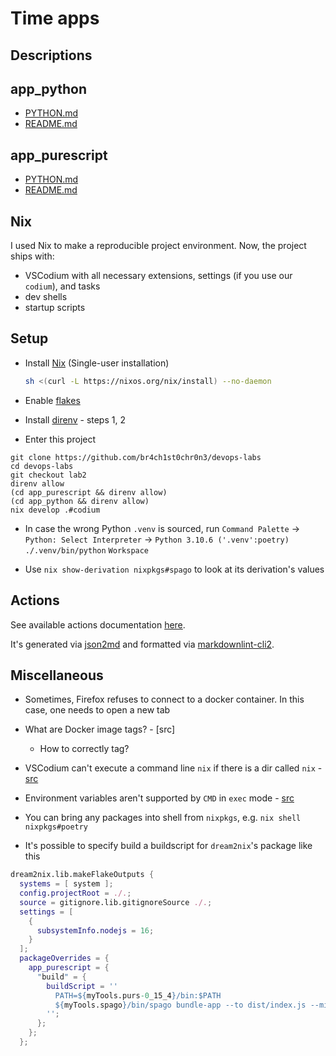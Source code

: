 # Time apps

## Descriptions

## app_python

- [PYTHON.md](./app_python/PYTHON.md)
- [README.md](./app_python/README.md)

## app_purescript

- [PYTHON.md](./app_purescript/PURESCRIPT.md)
- [README.md](./app_purescript/README.md)

## Nix

I used Nix to make a reproducible project environment. Now, the project ships with:

- VSCodium with all necessary extensions, settings (if you use our `codium`), and tasks
- dev shells
- startup scripts

## Setup

- Install [Nix](https://nixos.org/download.html) (Single-user installation)

  ```sh
  sh <(curl -L https://nixos.org/nix/install) --no-daemon
  ```

- Enable [flakes](https://nixos.wiki/wiki/Flakes#Permanent)

- Install [direnv](https://direnv.net/#basic-installation) - steps 1, 2

- Enter this project

```console
git clone https://github.com/br4ch1st0chr0n3/devops-labs
cd devops-labs
git checkout lab2
direnv allow
(cd app_purescript && direnv allow)
(cd app_python && direnv allow)
nix develop .#codium
```

- In case the wrong Python `.venv` is sourced, run `Command Palette` -> `Python: Select Interpreter` -> `Python 3.10.6 ('.venv':poetry) ./.venv/bin/python` `Workspace`

- Use `nix show-derivation nixpkgs#spago` to look at its derivation's values

## Actions

See available actions documentation [here](./README/docs.md).

It's generated via [json2md](https://github.com/IonicaBizau/json2md) and formatted via [markdownlint-cli2](https://github.com/DavidAnson/markdownlint-cli2).

<!-- TODO created local configuration https://python-poetry.org/docs/configuration/ -->

## Miscellaneous

- Sometimes, Firefox refuses to connect to a docker container. In this case, one needs to open a new tab

- What are Docker image tags? - [src]
  - How to correctly tag?

- VSCodium can't execute a command line `nix` if there is a dir called `nix` - [src](https://github.com/OmniSharp/omnisharp-vscode/pull/3372#issuecomment-546447471)

- Environment variables aren't supported by `CMD` in `exec` mode - [src](https://docs.docker.com/engine/reference/builder/#cmd)

- You can bring any packages into shell from `nixpkgs`, e.g. `nix shell nixpkgs#poetry`

- It's possible to specify build a buildscript for `dream2nix`'s package like this

```nix
dream2nix.lib.makeFlakeOutputs {
  systems = [ system ];
  config.projectRoot = ./.;
  source = gitignore.lib.gitignoreSource ./.;
  settings = [
    {
      subsystemInfo.nodejs = 16;
    }
  ];
  packageOverrides = {
    app_purescript = {
      "build" = {
        buildScript = ''
          PATH=${myTools.purs-0_15_4}/bin:$PATH
          ${myTools.spago}/bin/spago bundle-app --to dist/index.js --minify
        '';
      };
    };
  };
```
<!-- TODO how to get size of a project in terms of its nix store part? -->
<!-- 
remove dangling images
https://docs.docker.com/engine/reference/commandline/images/#show-untagged-images-dangling
 -->